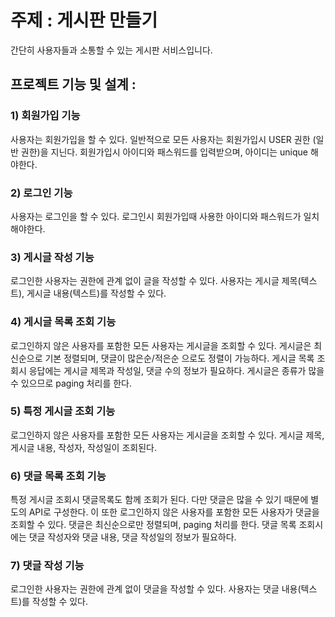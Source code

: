 # 주제 :  게시판 만들기 

간단히 사용자들과 소통할 수 있는 게시판 서비스입니다.


## 프로젝트 기능 및 설계 : 

### 1) 회원가입 기능

사용자는 회원가입을 할 수 있다. 일반적으로 모든 사용자는 회원가입시 USER 권한 (일반 권한)을 지닌다.
회원가입시 아이디와 패스워드를 입력받으며, 아이디는 unique 해야한다.

### 2) 로그인 기능

사용자는 로그인을 할 수 있다. 로그인시 회원가입때 사용한 아이디와 패스워드가 일치해야한다.

### 3) 게시글 작성 기능

로그인한 사용자는 권한에 관계 없이 글을 작성할 수 있다.
사용자는 게시글 제목(텍스트), 게시글 내용(텍스트)를 작성할 수 있다.

### 4) 게시글 목록 조회 기능

로그인하지 않은 사용자를 포함한 모든 사용자는 게시글을 조회할 수 있다.
게시글은 최신순으로 기본 정렬되며, 댓글이 많은순/적은순 으로도 정렬이 가능하다.
게시글 목록 조회시 응답에는 게시글 제목과 작성일, 댓글 수의 정보가 필요하다.
게시글은 종류가 많을수 있으므로 paging 처리를 한다.

### 5) 특정 게시글 조회 기능

로그인하지 않은 사용자를 포함한 모든 사용자는 게시글을 조회할 수 있다.
게시글 제목, 게시글 내용, 작성자, 작성일이 조회된다.

### 6) 댓글 목록 조회 기능

특정 게시글 조회시 댓글목록도 함께 조회가 된다. 다만 댓글은 많을 수 있기 때문에 별도의 API로 구성한다. 이 또한 로그인하지 않은 사용자를 포함한 모든 사용자가 댓글을 조회할 수 있다.
댓글은 최신순으로만 정렬되며, paging 처리를 한다.
댓글 목록 조회시에는 댓글 작성자와 댓글 내용, 댓글 작성일의 정보가 필요하다.

### 7) 댓글 작성 기능

로그인한 사용자는 권한에 관계 없이 댓글을 작성할 수 있다.
사용자는 댓글 내용(텍스트)를 작성할 수 있다.
